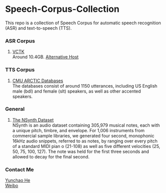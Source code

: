 # Speech-Corpus-Collection

This repo is a collection of Speech Corpus for automatic speech recognition (ASR) and text-to-speech (TTS). 

### ASR Corpus

1. [VCTK](http://homepages.inf.ed.ac.uk/jyamagis/page3/page58/page58.html)
<br>Around 10.4GB. [Alternative Host](http://www.udialogue.org/download/cstr-vctk-corpus.html)

### TTS Corpus

1. [CMU ARCTIC Databases](http://festvox.org/cmu_arctic/)
<br>The databases consist of around 1150 utterances, including US English male (bdl) and female (slt) speakers, as well as other accented speakers.

### General

1. [The NSynth Dataset](https://magenta.tensorflow.org/datasets/nsynth)
<br>NSynth is an audio dataset containing 305,979 musical notes, each with a unique pitch, timbre, and envelope. For 1,006 instruments from commercial sample libraries, we generated four second, monophonic 16kHz audio snippets, referred to as notes, by ranging over every pitch of a standard MIDI pian o (21-108) as well as five different velocities (25, 50, 75, 100, 127). The note was held for the first three seconds and allowed to decay for the final second.


### Contact Me

[Yunchao He](mailto:yunchaohe@gmail.com)
<br>[Weibo](http://weibo.com/heyunchao)
